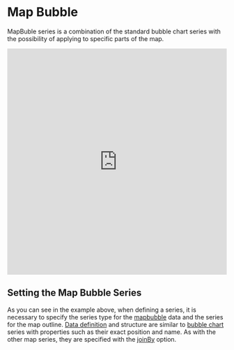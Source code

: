 Map Bubble
==========

MapBuble series is a combination of the standard bubble chart series with the possibility of applying to specific parts of the map.

<iframe style="width: 100%; height: 520px; border: none;" src="https://jsfiddle.net/gh/get/library/pure/highcharts/highcharts/tree/master/samples/maps/demo/map-bubble" allow="fullscreen"></iframe>

Setting the Map Bubble Series
-----------------
As you can see in the example above, when defining a series, it is necessary to specify the series type for the [mapbubble](https://api.highcharts.com/highmaps/series.mapline) data and the series for the map outline. [Data definition](https://api.highcharts.com/highmaps/series.mapbubble.data) and structure are similar to [bubble chart](https://api.highcharts.com/highcharts/series.bubble.data) series with properties such as their exact position and name. As with the other map series, they are specified with the [joinBy](https://api.highcharts.com/highmaps/plotOptions.series.joinBy) option.

